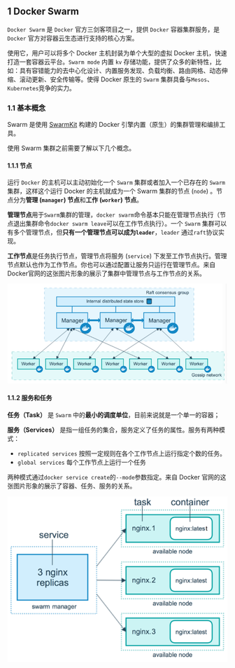 ## 1 Docker Swarm 

`Docker Swarm` 是 `Docker` 官方三剑客项目之一，提供 `Docker` 容器集群服务，是 `Docker` 官方对容器云生态进行支持的核心方案。

使用它，用户可以将多个 Docker 主机封装为单个大型的虚拟 Docker 主机，快速打造一套容器云平台。`Swarm mode` 内置 `kv` 存储功能，提供了众多的新特性，比如：具有容错能力的去中心化设计、内置服务发现、负载均衡、路由网格、动态伸缩、滚动更新、安全传输等。使得 Docker 原生的 `Swarm` 集群具备与`Mesos`、`Kubernetes`竞争的实力。

### 1.1 基本概念

Swarm 是使用 [SwarmKit](https://github.com/docker/swarmkit/) 构建的 Docker 引擎内置（原生）的集群管理和编排工具。

使用 Swarm 集群之前需要了解以下几个概念。

#### 1.1.1 节点

运行 `Docker` 的主机可以主动初始化一个 `Swarm` 集群或者加入一个已存在的 `Swarm` 集群，这样这个运行 Docker 的主机就成为一个 Swarm 集群的节点 (`node`) 。节点分为**管理 (`manager`) 节点**和**工作 (`worker`) 节点**。

**管理节点**用于`Swarm`集群的管理，`docker swarm`命令基本只能在管理节点执行（节点退出集群命令`docker swarm leave`可以在工作节点执行）。一个 `Swarm` 集群可以有多个管理节点，但**只有一个管理节点可以成为`leader`**，`leader` 通过`raft`协议实现。

**工作节点**是任务执行节点，管理节点将服务 (`service`) 下发至工作节点执行。管理节点默认也作为工作节点。你也可以通过配置让服务只运行在管理节点。来自Docker官网的这张图片形象的展示了集群中管理节点与工作节点的关系。 

![](../images/Docker-swarm-节点关系.png)

#### 1.1.2 服务和任务

**任务（Task）** 是 `Swarm` 中的**最小的调度单位**，目前来说就是一个单一的容器；


**服务（Services）** 是指一组任务的集合，服务定义了任务的属性。服务有两种模式：

* `replicated services` 按照一定规则在各个工作节点上运行指定个数的任务。
* `global services` 每个工作节点上运行一个任务

两种模式通过`docker service create`的`--mode`参数指定。来自 Docker 官网的这张图片形象的展示了容器、任务、服务的关系。

![](../images/Docker-swarm-任务与服务.png)
